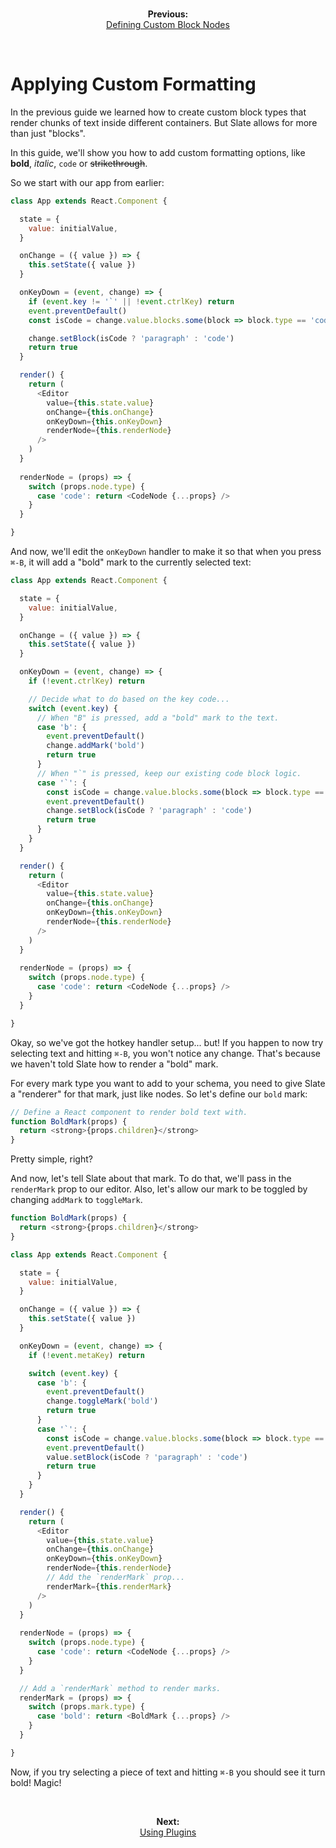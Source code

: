 
<br/>
<p align="center"><strong>Previous:</strong><br/><a href="./defining-custom-block-nodes.md">Defining Custom Block Nodes</a></p>
<br/>

# Applying Custom Formatting

In the previous guide we learned how to create custom block types that render chunks of text inside different containers. But Slate allows for more than just "blocks".

In this guide, we'll show you how to add custom formatting options, like **bold**, _italic_, `code` or ~~strikethrough~~.

So we start with our app from earlier:

```js
class App extends React.Component {

  state = {
    value: initialValue,
  }

  onChange = ({ value }) => {
    this.setState({ value })
  }

  onKeyDown = (event, change) => {
    if (event.key != '`' || !event.ctrlKey) return
    event.preventDefault()
    const isCode = change.value.blocks.some(block => block.type == 'code')

    change.setBlock(isCode ? 'paragraph' : 'code')
    return true
  }

  render() {
    return (
      <Editor
        value={this.state.value}
        onChange={this.onChange}
        onKeyDown={this.onKeyDown}
        renderNode={this.renderNode}
      />
    )
  }
  
  renderNode = (props) => {
    switch (props.node.type) {
      case 'code': return <CodeNode {...props} />
    }
  }

}
```

And now, we'll edit the `onKeyDown` handler to make it so that when you press `⌘-B`, it will add a "bold" mark to the currently selected text:

```js
class App extends React.Component {

  state = {
    value: initialValue,
  }

  onChange = ({ value }) => {
    this.setState({ value })
  }

  onKeyDown = (event, change) => {
    if (!event.ctrlKey) return

    // Decide what to do based on the key code...
    switch (event.key) {
      // When "B" is pressed, add a "bold" mark to the text.
      case 'b': {
        event.preventDefault()
        change.addMark('bold')
        return true
      }
      // When "`" is pressed, keep our existing code block logic.
      case '`': {
        const isCode = change.value.blocks.some(block => block.type == 'code')
        event.preventDefault()
        change.setBlock(isCode ? 'paragraph' : 'code')
        return true
      }
    }
  }

  render() {
    return (
      <Editor
        value={this.state.value}
        onChange={this.onChange}
        onKeyDown={this.onKeyDown}
        renderNode={this.renderNode}
      />
    )
  }
  
  renderNode = (props) => {
    switch (props.node.type) {
      case 'code': return <CodeNode {...props} />
    }
  }

}
```

Okay, so we've got the hotkey handler setup... but! If you happen to now try selecting text and hitting `⌘-B`, you won't notice any change. That's because we haven't told Slate how to render a "bold" mark.

For every mark type you want to add to your schema, you need to give Slate a "renderer" for that mark, just like nodes. So let's define our `bold` mark:

```js
// Define a React component to render bold text with.
function BoldMark(props) {
  return <strong>{props.children}</strong>
}
```

Pretty simple, right?

And now, let's tell Slate about that mark. To do that, we'll pass in the `renderMark` prop to our editor. Also, let's allow our mark to be toggled by changing `addMark` to `toggleMark`.

```js
function BoldMark(props) {
  return <strong>{props.children}</strong>
}

class App extends React.Component {

  state = {
    value: initialValue,
  }

  onChange = ({ value }) => {
    this.setState({ value })
  }

  onKeyDown = (event, change) => {
    if (!event.metaKey) return

    switch (event.key) {
      case 'b': {
        event.preventDefault()
        change.toggleMark('bold')
        return true
      }
      case '`': {
        const isCode = change.value.blocks.some(block => block.type == 'code')
        event.preventDefault()
        value.setBlock(isCode ? 'paragraph' : 'code')
        return true
      }
    }
  }

  render() {
    return (
      <Editor
        value={this.state.value}
        onChange={this.onChange}
        onKeyDown={this.onKeyDown}
        renderNode={this.renderNode}
        // Add the `renderMark` prop...
        renderMark={this.renderMark}
      />
    )
  }
  
  renderNode = (props) => {
    switch (props.node.type) {
      case 'code': return <CodeNode {...props} />
    }
  }

  // Add a `renderMark` method to render marks.
  renderMark = (props) => {
    switch (props.mark.type) {
      case 'bold': return <BoldMark {...props} />
    }
  }

}
```

Now, if you try selecting a piece of text and hitting `⌘-B` you should see it turn bold! Magic!

<br/>
<p align="center"><strong>Next:</strong><br/><a href="./using-plugins.md">Using Plugins</a></p>
<br/>
